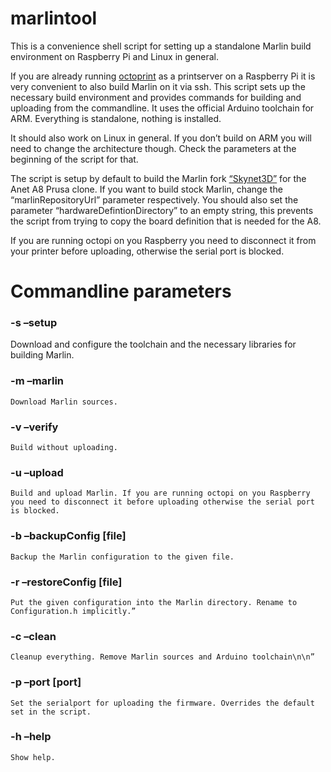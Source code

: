 # marlintool
This is a convenience shell script for setting up a standalone Marlin build environment on Raspberry Pi and Linux in general.



If you are already running [octoprint](https://octopi.octoprint.org/) as a printserver on a Raspberry Pi it is very convenient to also build Marlin on it via ssh. This script sets up the necessary build environment and provides commands for building and uploading from the commandline. It uses the official Arduino toolchain for ARM. Everything is standalone, nothing is installed.

It should also work on Linux in general. If you don’t build on ARM you will need to change the architecture though. Check the parameters at the beginning of the script for that.

The script is setup by default to build the Marlin fork [“Skynet3D”](https://github.com/SkyNet3D/Marlin) for the Anet A8 Prusa clone. If you want to build stock Marlin, change the “marlinRepositoryUrl” parameter respectively. You should also set the parameter “hardwareDefintionDirectory” to an empty string, this prevents the script from trying to copy the board definition that is needed for the A8.

If you are running octopi on you Raspberry you need to disconnect it from your printer before uploading, otherwise the serial port is blocked.




Commandline parameters
=======================
### -s –setup

Download and configure the toolchain and the necessary libraries for building Marlin.

### -m –marlin

	Download Marlin sources.

### -v –verify

	Build without uploading.

### -u –upload

	Build and upload Marlin. If you are running octopi on you Raspberry you need to disconnect it before uploading otherwise the serial port is blocked.

### -b –backupConfig [file]

	Backup the Marlin configuration to the given file.

### -r –restoreConfig [file]

	Put the given configuration into the Marlin directory. Rename to Configuration.h implicitly.”

### -c  –clean

	Cleanup everything. Remove Marlin sources and Arduino toolchain\n\n”

### -p –port [port]

	Set the serialport for uploading the firmware. Overrides the default set in the script.

### -h –help

	Show help.
